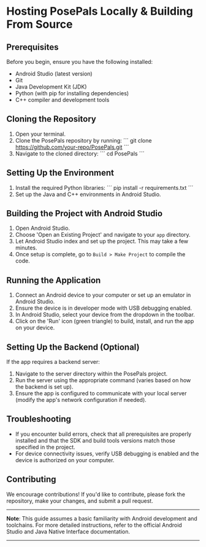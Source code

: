 # Hosting PosePals Locally & Building From Source

## Prerequisites
Before you begin, ensure you have the following installed:
- Android Studio (latest version)
- Git
- Java Development Kit (JDK)
- Python (with pip for installing dependencies)
- C++ compiler and development tools

## Cloning the Repository
1. Open your terminal.
2. Clone the PosePals repository by running:
´´´
git clone https://github.com/your-repo/PosePals.git
´´´
3. Navigate to the cloned directory:
´´´
cd PosePals
´´´
## Setting Up the Environment
1. Install the required Python libraries:
´´´
pip install -r requirements.txt
´´´
2. Set up the Java and C++ environments in Android Studio.

## Building the Project with Android Studio
1. Open Android Studio.
2. Choose 'Open an Existing Project' and navigate to your `app` directory.
3. Let Android Studio index and set up the project. This may take a few minutes.
4. Once setup is complete, go to `Build > Make Project` to compile the code.

## Running the Application
1. Connect an Android device to your computer or set up an emulator in Android Studio.
2. Ensure the device is in developer mode with USB debugging enabled.
3. In Android Studio, select your device from the dropdown in the toolbar.
4. Click on the 'Run' icon (green triangle) to build, install, and run the app on your device.

## Setting Up the Backend (Optional)
If the app requires a backend server:
1. Navigate to the server directory within the PosePals project.
2. Run the server using the appropriate command (varies based on how the backend is set up).
3. Ensure the app is configured to communicate with your local server (modify the app's network configuration if needed).

## Troubleshooting
- If you encounter build errors, check that all prerequisites are properly installed and that the SDK and build tools versions match those specified in the project.
- For device connectivity issues, verify USB debugging is enabled and the device is authorized on your computer.

## Contributing
We encourage contributions! If you'd like to contribute, please fork the repository, make your changes, and submit a pull request.

---

**Note**: This guide assumes a basic familiarity with Android development and toolchains. For more detailed instructions, refer to the official Android Studio and Java Native Interface documentation.

---